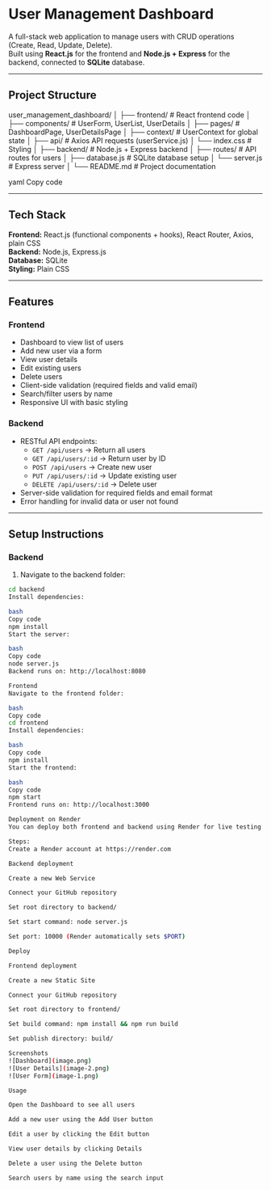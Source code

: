 # User Management Dashboard

A full-stack web application to manage users with CRUD operations (Create, Read, Update, Delete).  
Built using **React.js** for the frontend and **Node.js + Express** for the backend, connected to **SQLite** database.

---

## Project Structure

user_management_dashboard/
│
├── frontend/ # React frontend code
│ ├── components/ # UserForm, UserList, UserDetails
│ ├── pages/ # DashboardPage, UserDetailsPage
│ ├── context/ # UserContext for global state
│ ├── api/ # Axios API requests (userService.js)
│ └── index.css # Styling
│
├── backend/ # Node.js + Express backend
│ ├── routes/ # API routes for users
│ ├── database.js # SQLite database setup
│ └── server.js # Express server
│
└── README.md # Project documentation

yaml
Copy code

---

## Tech Stack

**Frontend:** React.js (functional components + hooks), React Router, Axios, plain CSS  
**Backend:** Node.js, Express.js  
**Database:** SQLite  
**Styling:** Plain CSS  

---

## Features

### Frontend

- Dashboard to view list of users
- Add new user via a form
- View user details
- Edit existing users
- Delete users
- Client-side validation (required fields and valid email)
- Search/filter users by name
- Responsive UI with basic styling

### Backend

- RESTful API endpoints:
  - `GET /api/users` → Return all users
  - `GET /api/users/:id` → Return user by ID
  - `POST /api/users` → Create new user
  - `PUT /api/users/:id` → Update existing user
  - `DELETE /api/users/:id` → Delete user
- Server-side validation for required fields and email format
- Error handling for invalid data or user not found

---

## Setup Instructions

### Backend

1. Navigate to the backend folder:

```bash
cd backend
Install dependencies:

bash
Copy code
npm install
Start the server:

bash
Copy code
node server.js
Backend runs on: http://localhost:8080

Frontend
Navigate to the frontend folder:

bash
Copy code
cd frontend
Install dependencies:

bash
Copy code
npm install
Start the frontend:

bash
Copy code
npm start
Frontend runs on: http://localhost:3000

Deployment on Render
You can deploy both frontend and backend using Render for live testing.

Steps:
Create a Render account at https://render.com

Backend deployment

Create a new Web Service

Connect your GitHub repository

Set root directory to backend/

Set start command: node server.js

Set port: 10000 (Render automatically sets $PORT)

Deploy

Frontend deployment

Create a new Static Site

Connect your GitHub repository

Set root directory to frontend/

Set build command: npm install && npm run build

Set publish directory: build/

Screenshots
![Dashboard](image.png)
![User Details](image-2.png)
![User Form](image-1.png)

Usage

Open the Dashboard to see all users

Add a new user using the Add User button

Edit a user by clicking the Edit button

View user details by clicking Details

Delete a user using the Delete button

Search users by name using the search input
